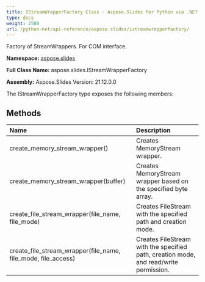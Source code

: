 ```yaml
---
title: IStreamWrapperFactory Class - Aspose.Slides for Python via .NET - API Reference
type: docs
weight: 2580
url: /python-net/api-reference/aspose.slides/istreamwrapperfactory/
---
```


Factory of StreamWrappers. For COM interface.

**Namespace:** [aspose.slides](/python-net/api-reference/aspose.slides/)

**Full Class Name:** aspose.slides.IStreamWrapperFactory

**Assembly:**  Aspose.Slides Version: 21.12.0.0

The IStreamWrapperFactory type exposes the following members:
## **Methods**
|**Name**|**Description**|
| :- | :- |
|create_memory_stream_wrapper()|Creates MemoryStream wrapper.|
|create_memory_stream_wrapper(buffer)|Creates MemoryStream wrapper based on the specified byte array.|
|create_file_stream_wrapper(file_name, file_mode)|Creates FileStream with the specified path and creation mode.|
|create_file_stream_wrapper(file_name, file_mode, file_access)|Creates FileStream with the specified path, creation mode, and read/write permission.|
